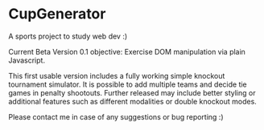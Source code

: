 # CupGenerator
 A sports project to study web dev :)

Current Beta Version 0.1 objective: Exercise DOM manipulation via plain Javascript.

This first usable version includes a fully working simple knockout tournament simulator. It is possible to add multiple teams and decide tie games in penalty shootouts. Further released may include better styling or additional features such as different modalities or double knockout modes.

Please contact me in case of any suggestions or bug reporting :)
